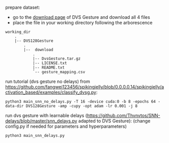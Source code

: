 prepare dataset:
-  go to the [download page](https://ibm.ent.box.com/s/3hiq58ww1pbbjrinh367ykfdf60xsfm8/folder/50167556794) of DVS Gesture and download all 4 files
- place the file in your working directory following the arborescence
```
working_dir
    .
    |-- DVS128Gesture
        .
        |--  download
            .
            |-- DvsGesture.tar.gz
            |-- LICENSE.txt
            |-- README.txt
            `-- gesture_mapping.csv
```


run tutorial (dvs gesture no delays) from https://github.com/fangwei123456/spikingjelly/blob/0.0.0.0.14/spikingjelly/activation_based/examples/classify_dvsg.py: 
```
python3 main_snn_no_delays.py -T 16 -device cuda:0 -b 8 -epochs 64 -data-dir DVS128Gesture -amp -cupy -opt adam -lr 0.001 -j 8
```

run dvs gesture with learnable delays (https://github.com/Thvnvtos/SNN-delays/blob/master/snn_delays.py adapted to DVS Gesture): (change config.py if needed for parameters and hyperparameters)
```
python3 main_snn_delays.py
```